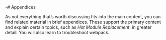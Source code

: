 -# Appendices

As not everything that’s worth discussing fits into the main content, you can find related material in brief appendices. These support the primary content and explain certain topics, such as *Hot Module Replacement*, in greater detail. You will also learn to troubleshoot webpack.
